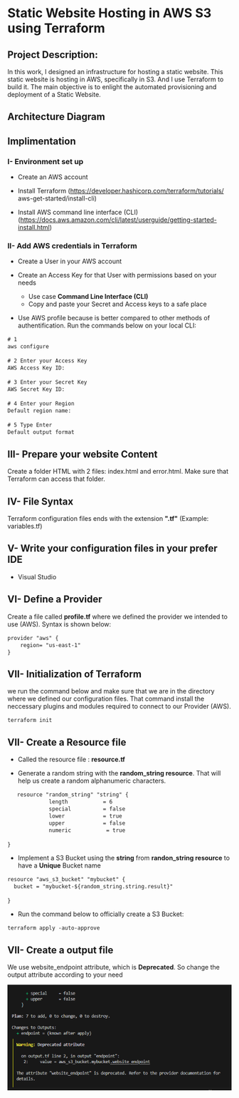 # Static Website Hosting in AWS S3 using Terraform

## Project Description:
In this work, I designed an infrastructure for hosting a static website. This static website is hosting in AWS, specifically in S3. And I use Terraform to build it. The main objective is to enlight the automated provisioning and deployment of a Static Website.

## Architecture Diagram

## Implimentation

### I- Environment set up

* Create an AWS account

* Install Terraform  (https://developer.hashicorp.com/terraform/tutorials/
aws-get-started/install-cli) 

* Install AWS command line interface (CLI) (https://docs.aws.amazon.com/cli/latest/userguide/getting-started-install.html)

### II- Add AWS credentials in Terraform

* Create  a User in your AWS  account

* Create an Access Key for that User with permissions based on your needs
  - Use case **Command Line Interface (CLI)**
  - Copy and paste  your Secret and Access keys to a safe place
* Use AWS profile because is better compared to other methods of authentification. Run the commands below on your local CLI:
```
# 1
aws configure

# 2 Enter your Access Key
AWS Access Key ID:

# 3 Enter your Secret Key
AWS Secret Key ID:

# 4 Enter your Region
Default region name:

# 5 Type Enter
Default output format
```

## III- Prepare your website Content

 Create a folder HTML with 2 files: index.html and error.html. Make sure that Terraform can access that folder.

 ## IV- File Syntax

  Terraform configuration files ends with the extension **".tf"**
  (Example: variables.tf)

## V- Write your configuration files in your prefer IDE

* Visual Studio

## VI- Define a Provider

 Create a file called **profile.tf** where we defined the provider we intended to use (AWS). Syntax is shown below:
```
provider "aws" {
    region= "us-east-1"
}
```
## VII- Initialization of  Terraform

we run the command below and make sure that we are in the directory where we defined our configuration files. That command install the neccessary plugins and modules required to connect to our Provider (AWS).
```
terraform init
```
## VII- Create a Resource file 

* Called the resource file : **resource.tf**

* Generate a random string with the **random_string resource**. That will help us create a random alphanumeric characters.
```
   resource "random_string" "string" {
             length           = 6
             special          = false
             lower            = true
             upper            = false
             numeric           = true
              
}
```
* Implement a S3 Bucket using the **string** from **randon_string resource** to have a **Unique** Bucket name
```
resource "aws_s3_bucket" "mybucket" {
  bucket = "mybucket-${random_string.string.result}"

}
```
* Run the command below to officially create a S3 Bucket:
```
terraform apply -auto-approve
```

## VII- Create a output file
We use website_endpoint attribute, which is **Deprecated**. So change the output attribute according to your need

![alt text](image.png)
     



